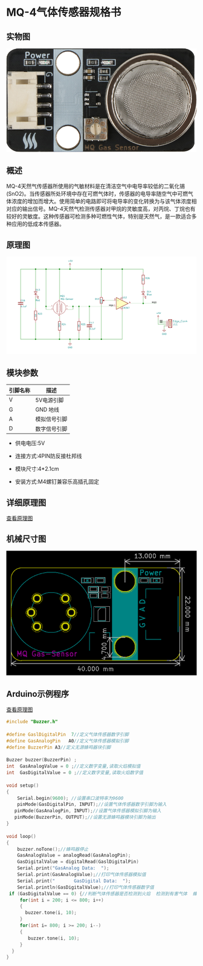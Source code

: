 # MQ-4气体传感器规格书

##  实物图

![实物图](mq_gas_sensor/mq_gas_sensor.png)

## 概述

​			MQ-4天然气传感器所使用的气敏材料是在清洁空气中电导率较低的二氧化锡(SnO2)。当传感器所处环境中存在可燃气体时，传感器的电导率随空气中可燃气体浓度的增加而增大。使用简单的电路即可将电导率的变化转换为与该气体浓度相对应的输出信号。MQ-4天然气检测传感器对甲烷的灵敏度高，对丙烷、丁烷也有较好的灵敏度。这种传感器可检测多种可燃性气体，特别是天然气，是一款适合多种应用的低成本传感器。

## 原理图

![原理图](mq_gas_sensor/mq_gas_sensor_schematic.png)

## 模块参数

| 引脚名称 | 描述         |
| -------- | ------------ |
| V        | 5V电源引脚   |
| G        | GND 地线     |
| A        | 模拟信号引脚 |
| D        | 数字信号引脚 |

- 供电电压:5V

- 连接方式:4PIN防反接杜邦线

- 模块尺寸:4*2.1cm

- 安装方式:M4螺钉兼容乐高插孔固定

## 详细原理图

 [查看原理图](mq_gas_sensor/mq_gas_sensor_schematic.pdf) 

## 机械尺寸图

![机械尺寸图](mq_gas_sensor/mq_gas_sensor_assembly.png)

## Arduino示例程序

 [查看原理图](mq_gas_sensor/mq_gas_sensor.zip)

```c++
#include "Buzzer.h"

#define GaslDigitalPin  7//定义气体传感器数字引脚
#define GasAnalogPin   A0//定义气体传感器模拟引脚
#define BuzzerPin A3//定义无源蜂鸣器块引脚

Buzzer buzzer(BuzzerPin) ;
int  GasAnalogValue = 0 ;//定义数字变量,读取火焰模拟值
int  GasDigitalValue = 0 ;//定义数字变量,读取火焰数字值

void setup()
{
    Serial.begin(9600); //设置串口波特率为9600
    pinMode(GasDigitalPin, INPUT);//设置气体传感器数字引脚为输入
   pinMode(GasAnalogPin, INPUT);//设置气体传感器模拟引脚为输入
   pinMode(BuzzerPin, OUTPUT);//设置无源蜂鸣器模块引脚为输出
}

void loop()
{ 
    buzzer.noTone();//蜂鸣器停止
    GasAnalogValue = analogRead(GasAnalogPin);
    GasDigitalValue = digitalRead(GaslDigitalPin)
    Serial.print("GasAnalog Data:  ");
    Serial.print(GasAnalogValue);//打印气体传感器模拟值
    Serial.print("       GasDigital Data:  ");
    Serial.println(GasDigitalValue);//打印气体传感器数字值
 if (GasDigitalValue == 0) {//判断气体传感器是否检测到火焰  检测到有害气体  蜂鸣器报警 
     for(int i = 200; i <= 800; i++)
     {
       buzzer.tone(i, 10);
     }
     for(int i= 800; i >= 200; i--)
     {
        buzzer.tone(i, 10);
     }
  }
}
```


